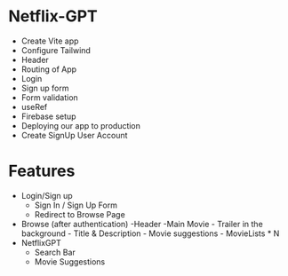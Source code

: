 # Netflix-GPT

- Create Vite app
- Configure Tailwind
- Header
- Routing of App
- Login
- Sign up form
- Form validation
- useRef
- Firebase setup
- Deploying our app to production
- Create SignUp User Account

# Features
- Login/Sign up
    - Sign In / Sign Up Form
    - Redirect to Browse Page
- Browse (after authentication)
    -Header
    -Main Movie
        - Trailer in the background
        - Title & Description
        - Movie suggestions
            - MovieLists * N
- NetflixGPT
    - Search Bar
    - Movie Suggestions